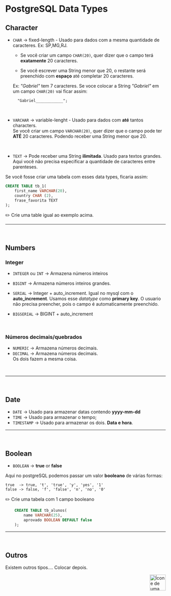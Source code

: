# PostgreSQL Data Types

## **Character**

* `CHAR`  -> fixed-length - Usado para dados com a mesma quantidade de caracteres. Ex: SP,MG,RJ. <br>

    - Se você criar um campo `CHAR(20)`, quer dizer que o campo terá **exatamente** 20 caracteres.

    - Se você escrever uma String menor que 20, o restante será preenchido com **espaço** até completar 20 caracteres.<br>
    
    Ex: *"Gabriel"* tem 7 caracteres. Se voce colocar a String *"Gabriel"* em um campo `CHAR(20)` vai ficar assim:<br>
    
        "Gabriel____________";

    <br>

* `VARCHAR` -> variable-lenght - Usado para dados com **até** tantos characters.<br>
Se você criar um campo `VARCHAR(20)`, quer dizer que o campo pode ter **ATÉ** 20 caracteres. Podendo receber uma String menor que 20.

    <br>

* `TEXT` -> Pode receber uma String **ilimitada**. Usado para textos grandes. Aqui você não precisa especificar a quantidade de caracteres entre parenteses.


Se você fosse criar uma tabela com esses data types, ficaria assim:

```sql
CREATE TABLE tb_1(
    first_name VARCHAR(20),
    country CHAR (2),
    frase_favorita TEXT
);
```

:pencil2: Crie uma table igual ao exemplo acima.

<hr>
<br>

## **Numbers**

### **Integer**
* `INTEGER` ou `INT`  -> Armazena números inteiros
* `BIGINT`   -> Armazena números inteiros grandes.
* `SERIAL`   -> Integer + auto_increment. Igual no mysql com o **auto_increment**. Usamos esse *datatype* como **primary key**. O usuario não precisa preencher, pois o campo é automaticamente preenchido.

* `BIGSERIAL`  -> BIGINT + auto_increment

<br>

### **Números decimais/quebrados**
* `NUMERIC` -> Armazena números decimais.
* `DECIMAL` -> Armazena números decimais. <br>
    Os dois fazem a mesma coisa.
<br>

<hr>
<br>


## **Date**

* `DATE` -> Usado para armazenar datas contendo **yyyy-mm-dd**
* `TIME` -> Usado para armazenar o tempo;
* `TIMESTAMP` -> Usado para armazenar os dois. **Data e hora**.
<hr>
<br>




## **Boolean**

* `BOOLEAN`  -> **true** or **false**

Aqui no postgreSQL podemos passar um valor **booleano** de várias formas:

    true  -> true, 't', 'true', 'y', 'yes', '1'
    false -> false, 'f', 'false', 'n', 'no', '0' 



:pencil2: Crie uma tabela com 1 campo booleano

```sql
    CREATE TABLE tb_alunos(
        name VARCHAR(25),
        aprovado BOOLEAN DEFAULT false
    );
```
<hr>
<br>

## **Outros**
Existem outros tipos.... Colocar depois.

<!-- Next Page Button -->
<a href="https://github.com/lGabrielDev/06.postgreSQL/blob/main/2.praticando/3.create_table.md">
    <img alt="Ícone de uma seta apontada para direita, representando um link para a próxima página" src="https://cdn-icons-png.flaticon.com/512/8875/8875266.png" width="50px" height="50px" align="right">
</a>